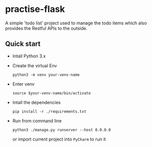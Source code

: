 # practise-flask

A simple 'todo list' project used to manage the todo items which also provides the Restful APIs to the outside.

## Quick start

* Intall Python 3.x
  
* Create the virtual Env

  `python3 -m venv your-venv-name`

* Enter venv

  `source $your-venv-name/bin/activate`

* Intall the dependencies
  
  `pip install -r ./requirements.txt`

* Run from command line
  
  `python3 ./manage.py runserver --host 0.0.0.0`

  or import current project into `PyCharm` to run it